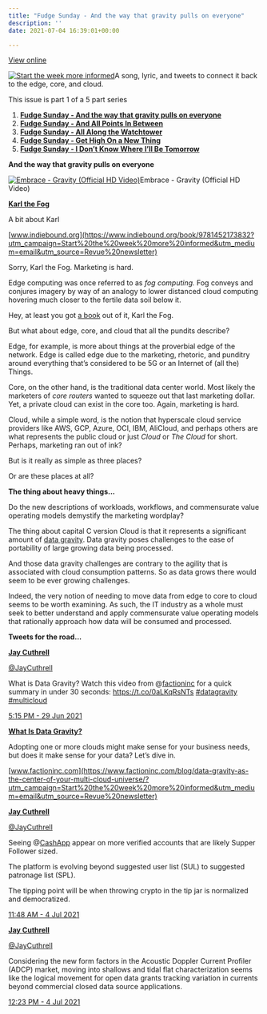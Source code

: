 ```yaml
---
title: "Fudge Sunday - And the way that gravity pulls on everyone"
description: ''
date: 2021-07-04 16:39:01+00:00

---
```


[View online](https://sunday.fudge.org/issues/fudge-sunday-and-the-way-that-gravity-pulls-on-everyone-673047?utm_campaign=Issue&utm_content=view_in_browser&utm_medium=email&utm_source=Start+the+week+more+informed)

[![Start the week more informed](https://bucketeer-e05bbc84-baa3-437e-9518-adb32be77984.s3.amazonaws.com/public/images/6d8d384b-380f-46b8-af64-2ba1b08beec2_1200x115.png "Start the week more informed")](https://substackcdn.com/image/fetch/f_auto,q_auto:good,fl_progressive:steep/https%3A%2F%2Fbucketeer-e05bbc84-baa3-437e-9518-adb32be77984.s3.amazonaws.com%2Fpublic%2Fimages%2F6d8d384b-380f-46b8-af64-2ba1b08beec2_1200x115.png)A song, lyric, and tweets to connect it back to the edge, core, and cloud.

This issue is part 1 of a 5 part series

1. **[Fudge Sunday - And the way that gravity pulls on everyone](https://sunday.fudge.org/issues/fudge-sunday-and-the-way-that-gravity-pulls-on-everyone-673047?utm_campaign=Start%20the%20week%20more%20informed&utm_medium=email&utm_source=Revue%20newsletter)**
2. **[Fudge Sunday - And All Points In Between](https://sunday.fudge.org/issues/fudge-sunday-and-all-points-in-between-679406?utm_campaign=Start%20the%20week%20more%20informed&utm_medium=email&utm_source=Revue%20newsletter)**
3. **[Fudge Sunday - All Along the Watchtower](https://sunday.fudge.org/issues/fudge-sunday-all-along-the-watchtower-679407?utm_campaign=Start%20the%20week%20more%20informed&utm_medium=email&utm_source=Revue%20newsletter)**
4. **[Fudge Sunday - Get High On a New Thing](https://sunday.fudge.org/issues/fudge-sunday-get-high-on-a-new-thing-679408?utm_campaign=Start%20the%20week%20more%20informed&utm_medium=email&utm_source=Revue%20newsletter)**
5. **[Fudge Sunday - I Don’t Know Where I’ll Be Tomorrow](https://sunday.fudge.org/issues/fudge-sunday-i-don-t-know-where-i-ll-be-tomorrow-679416?utm_campaign=Start%20the%20week%20more%20informed&utm_medium=email&utm_source=Revue%20newsletter)**

 **And the way that gravity pulls on everyone**

[![Embrace - Gravity (Official HD Video)](https://bucketeer-e05bbc84-baa3-437e-9518-adb32be77984.s3.amazonaws.com/public/images/d064b30e-2365-4c43-a303-ab8173ff5fff_600x338.jpeg "Embrace - Gravity (Official HD Video)")](https://substackcdn.com/image/fetch/f_auto,q_auto:good,fl_progressive:steep/https%3A%2F%2Fbucketeer-e05bbc84-baa3-437e-9518-adb32be77984.s3.amazonaws.com%2Fpublic%2Fimages%2Fd064b30e-2365-4c43-a303-ab8173ff5fff_600x338.jpeg)Embrace - Gravity (Official HD Video)

**[Karl the Fog](https://www.indiebound.org/book/9781452173832?utm_campaign=Start%20the%20week%20more%20informed&utm_medium=email&utm_source=Revue%20newsletter)**

A bit about Karl

[www.indiebound.org](https://www.indiebound.org/book/9781452173832?utm_campaign=Start%20the%20week%20more%20informed&utm_medium=email&utm_source=Revue%20newsletter)

Sorry, Karl the Fog. Marketing is hard.

Edge computing was once referred to as *fog computing.* Fog conveys and conjures imagery by way of an analogy to lower distanced cloud computing hovering much closer to the fertile data soil below it.

Hey, at least you got [a book](https://www.indiebound.org/book/9781452173832?utm_campaign=Start%20the%20week%20more%20informed&utm_medium=email&utm_source=Revue%20newsletter) out of it, Karl the Fog.

But what about edge, core, and cloud that all the pundits describe?

Edge, for example, is more about things at the proverbial edge of the network. Edge is called edge due to the marketing, rhetoric, and punditry around everything that’s considered to be 5G or an Internet of (all the) Things.

Core, on the other hand, is the traditional data center world. Most likely the marketers of *core routers* wanted to squeeze out that last marketing dollar. Yet, a private cloud can exist in the core too. Again, marketing is hard.

Cloud, while a simple word, is the notion that hyperscale cloud service providers like AWS, GCP, Azure, OCI, IBM, AliCloud, and perhaps others are what represents the public cloud or just *Cloud* or *The Cloud* for short. Perhaps, marketing ran out of ink?

But is it really as simple as three places?

Or are these places at all?

 **The thing about heavy things...**

Do the new descriptions of workloads, workflows, and commensurate value operating models demystify the marketing wordplay?

The thing about capital C version Cloud is that it represents a significant amount of [data gravity](https://www.factioninc.com/blog/data-gravity-as-the-center-of-your-multi-cloud-universe/?utm_campaign=Start%20the%20week%20more%20informed&utm_medium=email&utm_source=Revue%20newsletter). Data gravity poses challenges to the ease of portability of large growing data being processed.

And those data gravity challenges are contrary to the agility that is associated with cloud consumption patterns. So as data grows there would seem to be ever growing challenges.

Indeed, the very notion of needing to move data from edge to core to cloud seems to be worth examining. As such, the IT industry as a whole must seek to better understand and apply commensurate value operating models that rationally approach how data will be consumed and processed.

 **Tweets for the road...**

**[Jay Cuthrell](https://web.archive.org/web/20230000000000*/https://twitter.com/jaycuthrell/status/1409983779616264201)**

[@JayCuthrell](https://web.archive.org/web/20230000000000*/https://twitter.com/jaycuthrell/status/1409983779616264201)

What is Data Gravity? Watch this video from @[factioninc](https://twitter.com/factioninc) for a quick summary in under 30 seconds: <https://t.co/0aLKqRsNTs> [#datagravity](https://twitter.com/search?q=%23datagravity "#datagravity") [#multicloud](https://twitter.com/search?q=%23multicloud "#multicloud")

 [5:15 PM - 29 Jun 2021](https://web.archive.org/web/20230000000000*/https://twitter.com/jaycuthrell/status/1409983779616264201)

**[What Is Data Gravity?](https://www.factioninc.com/blog/data-gravity-as-the-center-of-your-multi-cloud-universe/?utm_campaign=Start%20the%20week%20more%20informed&utm_medium=email&utm_source=Revue%20newsletter)**

Adopting one or more clouds might make sense for your business needs, but does it make sense for your data? Let’s dive in.

[www.factioninc.com](https://www.factioninc.com/blog/data-gravity-as-the-center-of-your-multi-cloud-universe/?utm_campaign=Start%20the%20week%20more%20informed&utm_medium=email&utm_source=Revue%20newsletter)

**[Jay Cuthrell](https://web.archive.org/web/20230000000000*/https://twitter.com/jaycuthrell/status/1411713487957594113)**

[@JayCuthrell](https://web.archive.org/web/20230000000000*/https://twitter.com/jaycuthrell/status/1411713487957594113)

Seeing @[CashApp](https://twitter.com/CashApp) appear on more verified accounts that are likely Supper Follower sized.  
  
The platform is evolving beyond suggested user list (SUL) to suggested patronage list (SPL).  
  
The tipping point will be when throwing crypto in the tip jar is normalized and democratized.

[11:48 AM - 4 Jul 2021](https://web.archive.org/web/20230000000000*/https://twitter.com/jaycuthrell/status/1411713487957594113)

**[Jay Cuthrell](https://web.archive.org/web/20230000000000*/https://twitter.com/jaycuthrell/status/1411722348844158976)**

[@JayCuthrell](https://web.archive.org/web/20230000000000*/https://twitter.com/jaycuthrell/status/1411722348844158976)

Considering the new form factors in the Acoustic Doppler Current Profiler (ADCP) market, moving into shallows and tidal flat characterization seems like the logical movement for open data grants tracking variation in currents beyond commercial closed data source applications.

[12:23 PM - 4 Jul 2021](https://web.archive.org/web/20230000000000*/https://twitter.com/jaycuthrell/status/1411722348844158976)


